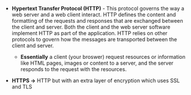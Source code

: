 - **Hypertext Transfer Protocol (HTTP)** - This protocol governs the way a web server and a web client interact. HTTP defines the content and formatting of the requests and responses that are exchanged between the client and server. Both the client and the web server software implement HTTP as part of the application. HTTP relies on other protocols to govern how the messages are transported between the client and server.
	- **Essentially** a client (your broswer) request resources or information like HTML pages, images or content to a server, and the server responds to the request with the resources.


- **HTTPS ->** HTTP but with an extra layer of encryption which uses SSL and TLS 

